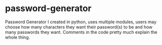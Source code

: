 # password-generator
Password Generator I created in python, uses multiple modules, users may choose how many characters they want their password(s) to be and how many passwords they want. Comments in the code pretty much explain the whole thing.
